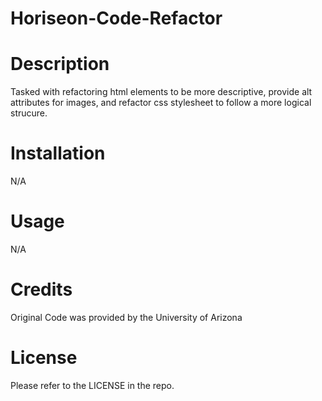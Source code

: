 # Horiseon-Code-Refactor

# Description

Tasked with refactoring html elements to be more descriptive, provide alt attributes for images, and refactor css stylesheet to follow a more logical strucure.

# Installation

N/A

# Usage

N/A

# Credits

Original Code was provided by the University of Arizona

# License 

Please refer to the LICENSE in the repo.
